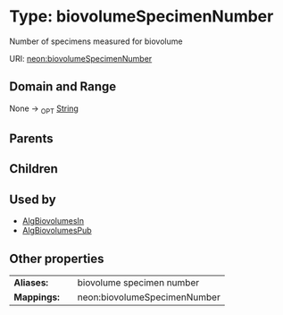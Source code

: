 
# Type: biovolumeSpecimenNumber


Number of specimens measured for biovolume

URI: [neon:biovolumeSpecimenNumber](https://data.neonscience.org/biovolumeSpecimenNumber)


## Domain and Range

None ->  <sub>OPT</sub> [String](types/String.md)

## Parents


## Children


## Used by

 * [AlgBiovolumesIn](AlgBiovolumesIn.md)
 * [AlgBiovolumesPub](AlgBiovolumesPub.md)

## Other properties

|  |  |  |
| --- | --- | --- |
| **Aliases:** | | biovolume specimen number |
| **Mappings:** | | neon:biovolumeSpecimenNumber |

